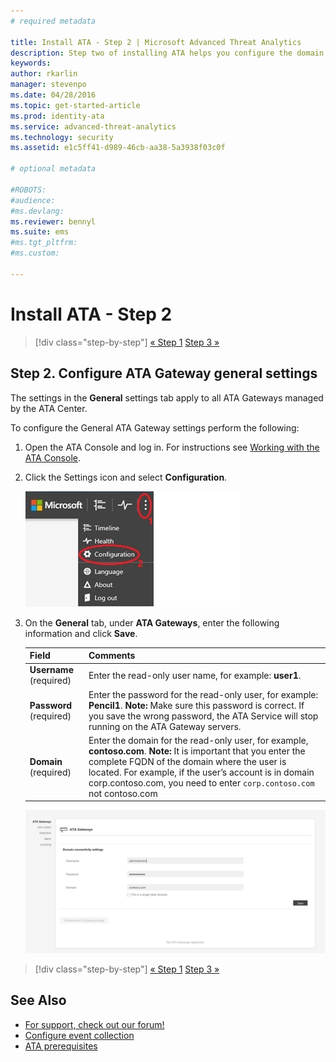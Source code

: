 ```yaml
---
# required metadata

title: Install ATA - Step 2 | Microsoft Advanced Threat Analytics
description: Step two of installing ATA helps you configure the domain connectivity settings on your ATA Center server
keywords:
author: rkarlin
manager: stevenpo
ms.date: 04/28/2016
ms.topic: get-started-article
ms.prod: identity-ata
ms.service: advanced-threat-analytics
ms.technology: security
ms.assetid: e1c5ff41-d989-46cb-aa38-5a3938f03c0f

# optional metadata

#ROBOTS:
#audience:
#ms.devlang:
ms.reviewer: bennyl
ms.suite: ems
#ms.tgt_pltfrm:
#ms.custom:

---
```


# Install ATA - Step 2

>[!div class="step-by-step"]
[« Step 1](install-ata-step1.md)
[Step 3 »](install-ata-step3.md)

## Step 2. Configure ATA Gateway general settings
The settings in the **General** settings tab apply to all ATA Gateways managed by the ATA Center.

To configure the General ATA Gateway settings perform the following:

1.  Open the ATA Console and log in. For instructions see [Working with the ATA Console](/advanced-threat-analytics/understand/working-with-ata-console).

2.  Click the Settings icon and select **Configuration**.

    ![ATA gateway configuration settings](media/ATA-config-icon.JPG)

3.  On the **General** tab, under **ATA Gateways**, enter the following information and click **Save**.

    |Field|Comments|
    |---------|------------|
    |**Username** (required)|Enter the read-only user name, for example: **user1**.|
    |**Password** (required)|Enter the password for the read-only user, for example: **Pencil1**. **Note:** Make sure this password is correct. If you save the wrong password, the ATA Service will stop running on the ATA Gateway servers.|
    |**Domain** (required)|Enter the domain for the read-only user, for example, **contoso.com**. **Note:** It is important that you enter the complete FQDN of the domain where the user is located. For example, if the user’s account is in domain corp.contoso.com, you need to enter `corp.contoso.com` not contoso.com||Update all ATA Gateways automatically |If you enable this setting, in upcoming version releases when you update the ATA Center, all ATA Gateways will be automatically updated.|
    ![ATA Domain connectivity settings image](media/ATA-Domain-Connectivity-User.JPG)


>[!div class="step-by-step"]
[« Step 1](install-ata-step1.md)
[Step 3 »](install-ata-step3.md)


## See Also

- [For support, check out our forum!](https://social.technet.microsoft.com/Forums/security/en-US/home?forum=mata)
- [Configure event collection](/advanced-threat-analytics/plandesign/configure-event-collection)
- [ATA prerequisites](/advanced-threat-analytics/plandesign/ata-prerequisites)
